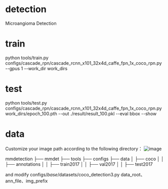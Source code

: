 # detection
Microangioma Detection


# train
python tools/train.py configs/cascade_rpn/cascade_rcnn_x101_32x4d_caffe_fpn_1x_coco_rpn.py --gpus 1  --work_dir work_dirs

# test
python tools/test.py configs/cascade_rpn/cascade_rcnn_x101_32x4d_caffe_fpn_1x_coco_rpn.py work_dirs/epoch_100.pth --out ./result/result_100.pkl --eval bbox --show

# data
Customize your image path according to the following directory：
![image](https://user-images.githubusercontent.com/54968734/122735489-a9845b00-d2b1-11eb-812f-dd8353db50d8.png)

mmdetection
├── mmdet
├── tools
├── configs
├── data
│   ├── coco
│   │   ├── annotations
│   │   ├── train2017
│   │   ├── val2017
│   │   ├── test2017

and modify configs/_base_/datasets/coco_detection3.py data_root、ann_file、img_prefix
